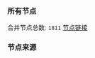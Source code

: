 ### 所有节点
合并节点总数: `1811`
[节点链接](https://raw.githubusercontent.com/rzhy1/11/master/sub/sub_merge_base64.txt)

### 节点来源
